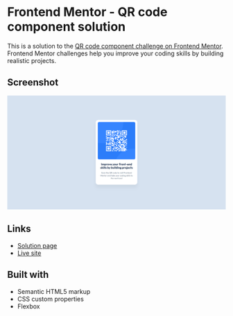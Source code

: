 # Frontend Mentor - QR code component solution

This is a solution to the [QR code component challenge on Frontend Mentor](https://www.frontendmentor.io/challenges/qr-code-component-iux_sIO_H). Frontend Mentor challenges help you improve your coding skills by building realistic projects. 

## Screenshot

![](./screenshot.png)

## Links

- [Solution page]()
- [Live site]()

## Built with

- Semantic HTML5 markup
- CSS custom properties
- Flexbox